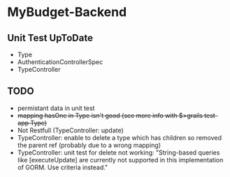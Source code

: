 # MyBudget-Backend

Unit Test UpToDate
--------------
* Type
* AuthenticationControllerSpec
* TypeController


TODO
----

* permistant data in unit test
* ~~mapping hasOne in Type isn't good (see more info with $>grails test-app Type)~~
* Not Restfull (TypeController: update)
* TypeController: enable to delete a type which has children so removed the parent ref (probably due to a wrong mapping)
* TypeController: unit test for delete not working: "String-based queries like [executeUpdate] are currently not supported in this implementation of GORM. Use criteria instead."